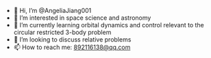 - 👋 Hi, I’m @AngeliaJiang001
- 👀 I’m interested in space science and astronomy
- 🌱 I’m currently learning orbital dynamics and control relevant to the circular restricted 3-body problem
- 💞️ I’m looking to discuss relative problems
- 📫 How to reach me: 892116138@qq.com

<!---
AngeliaJiang001/AngeliaJiang001 is a ✨ special ✨ repository because its `README.md` (this file) appears on your GitHub profile.
You can click the Preview link to take a look at your changes.
--->
